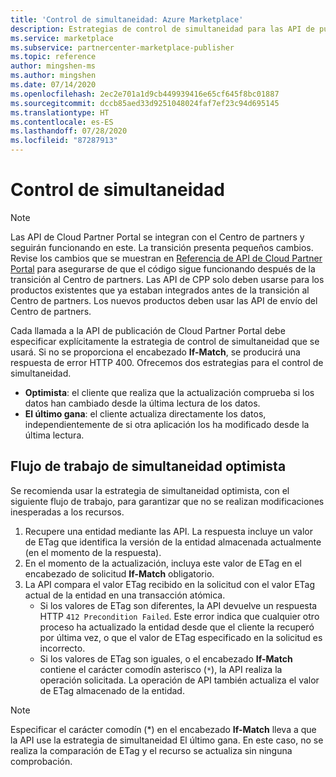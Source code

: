 ```yaml
---
title: 'Control de simultaneidad: Azure Marketplace'
description: Estrategias de control de simultaneidad para las API de publicación de Cloud Partner Portal.
ms.service: marketplace
ms.subservice: partnercenter-marketplace-publisher
ms.topic: reference
author: mingshen-ms
ms.author: mingshen
ms.date: 07/14/2020
ms.openlocfilehash: 2ec2e701a1d9cb449939416e65cf645f8bc01887
ms.sourcegitcommit: dccb85aed33d9251048024faf7ef23c94d695145
ms.translationtype: HT
ms.contentlocale: es-ES
ms.lasthandoff: 07/28/2020
ms.locfileid: "87287913"
---
```

# <a name="concurrency-control"></a>Control de simultaneidad

> [!NOTE]
> Las API de Cloud Partner Portal se integran con el Centro de partners y seguirán funcionando en este. La transición presenta pequeños cambios. Revise los cambios que se muestran en [Referencia de API de Cloud Partner Portal](./cloud-partner-portal-api-overview.md) para asegurarse de que el código sigue funcionando después de la transición al Centro de partners. Las API de CPP solo deben usarse para los productos existentes que ya estaban integrados antes de la transición al Centro de partners. Los nuevos productos deben usar las API de envío del Centro de partners.

Cada llamada a la API de publicación de Cloud Partner Portal debe especificar explícitamente la estrategia de control de simultaneidad que se usará. Si no se proporciona el encabezado **If-Match**, se producirá una respuesta de error HTTP 400. Ofrecemos dos estrategias para el control de simultaneidad.

-   **Optimista**: el cliente que realiza que la actualización comprueba si los datos han cambiado desde la última lectura de los datos.
-   **El último gana**: el cliente actualiza directamente los datos, independientemente de si otra aplicación los ha modificado desde la última lectura.

<a name="optimistic-concurrency-workflow"></a>Flujo de trabajo de simultaneidad optimista
-------------------------------

Se recomienda usar la estrategia de simultaneidad optimista, con el siguiente flujo de trabajo, para garantizar que no se realizan modificaciones inesperadas a los recursos.

1.  Recupere una entidad mediante las API. La respuesta incluye un valor de ETag que identifica la versión de la entidad almacenada actualmente (en el momento de la respuesta).
2.  En el momento de la actualización, incluya este valor de ETag en el encabezado de solicitud **If-Match** obligatorio.
3.  La API compara el valor ETag recibido en la solicitud con el valor ETag actual de la entidad en una transacción atómica.
    *   Si los valores de ETag son diferentes, la API devuelve un respuesta HTTP `412 Precondition Failed`. Este error indica que cualquier otro proceso ha actualizado la entidad desde que el cliente la recuperó por última vez, o que el valor de ETag especificado en la solicitud es incorrecto.
    *  Si los valores de ETag son iguales, o el encabezado **If-Match** contiene el carácter comodín asterisco (`*`), la API realiza la operación solicitada. La operación de API también actualiza el valor de ETag almacenado de la entidad.


> [!NOTE]
> Especificar el carácter comodín (*) en el encabezado **If-Match** lleva a que la API use la estrategia de simultaneidad El último gana. En este caso, no se realiza la comparación de ETag y el recurso se actualiza sin ninguna comprobación. 
